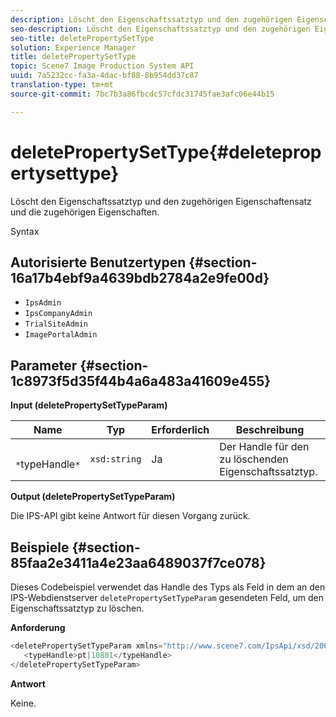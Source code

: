 ```yaml
---
description: Löscht den Eigenschaftssatztyp und den zugehörigen Eigenschaftensatz und die zugehörigen Eigenschaften.
seo-description: Löscht den Eigenschaftssatztyp und den zugehörigen Eigenschaftensatz und die zugehörigen Eigenschaften.
seo-title: deletePropertySetType
solution: Experience Manager
title: deletePropertySetType
topic: Scene7 Image Production System API
uuid: 7a5232cc-fa3a-4dac-bf88-8b954dd37c87
translation-type: tm+mt
source-git-commit: 7bc7b3a86fbcdc57cfdc31745fae3afc06e44b15

---
```



# deletePropertySetType{#deletepropertysettype}

Löscht den Eigenschaftssatztyp und den zugehörigen Eigenschaftensatz und die zugehörigen Eigenschaften.

Syntax

## Autorisierte Benutzertypen {#section-16a17b4ebf9a4639bdb2784a2e9fe00d}

* `IpsAdmin`
* `IpsCompanyAdmin`
* `TrialSiteAdmin`
* `ImagePortalAdmin`

## Parameter {#section-1c8973f5d35f44b4a6a483a41609e455}

**Input (deletePropertySetTypeParam)**

| Name | Typ | Erforderlich | Beschreibung |
|---|---|---|---|
| ` *`typeHandle`*` | `xsd:string` | Ja | Der Handle für den zu löschenden Eigenschaftssatztyp. |

**Output (deletePropertySetTypeParam)**

Die IPS-API gibt keine Antwort für diesen Vorgang zurück.

## Beispiele {#section-85faa2e3411a4e23aa6489037f7ce078}

Dieses Codebeispiel verwendet das Handle des Typs als Feld in dem an den IPS-Webdienstserver `deletePropertySetTypeParam` gesendeten Feld, um den Eigenschaftssatztyp zu löschen.

**Anforderung**

```java
<deletePropertySetTypeParam xmlns="http://www.scene7.com/IpsApi/xsd/2008-01-15">
   <typeHandle>pt|10801</typeHandle>
</deletePropertySetTypeParam>
```

**Antwort**

Keine.
